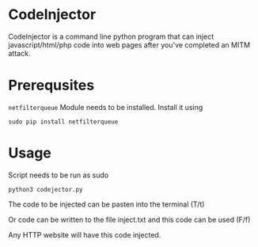 # CodeInjector
CodeInjector is a command line python program that can inject javascript/html/php code into web pages after you've completed an MITM attack.

# Prerequsites
```netfilterqueue``` Module needs to be installed. Install it using
```
sudo pip install netfilterqueue
```
# Usage
Script needs to be run as sudo

```
python3 codejector.py
```

The code to be injected can be pasten into the terminal (T/t)

Or code can be written to the file inject.txt and this code can be used (F/f)

Any HTTP website will have this code injected.
